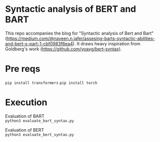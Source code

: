 # Syntactic analysis of BERT and BART
This repo accompanies the blog for "Syntactic analysis of Bert and Bart" (https://medium.com/@naveen.n.jafer/assesing-barts-syntactic-abilities-and-bert-s-part-1-cbf0983f6ea4). It draws heavy inspiration from Goldberg's work (https://github.com/yoavg/bert-syntax).

# Pre reqs
`pip install transformers`
`pip install torch`

# Execution
Evaluation of BART  
`python3 evaluate_bart_syntax.py`


Evaluation of BERT  
`python3 evaluate_bert_syntax.py`

